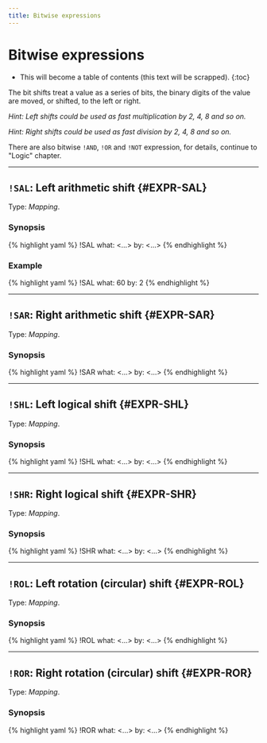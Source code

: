 ```yaml
---
title: Bitwise expressions
---
```


# Bitwise expressions

* This will become a table of contents (this text will be scrapped).
{:toc}

The bit shifts treat a value as a series of bits, the binary digits of the value are moved, or shifted, to the left or right.

_Hint: Left shifts could be used as fast multiplication by 2, 4, 8 and so on._

_Hint: Right shifts could be used as fast division by 2, 4, 8 and so on._

There are also bitwise `!AND`, `!OR` and `!NOT` expression, for details, continue to "Logic" chapter.

--- 

## `!SAL`: Left arithmetic shift {#EXPR-SAL}

Type: _Mapping_.

### Synopsis

{% highlight yaml %}
!SAL
what: <...>
by: <...>
{% endhighlight %}

### Example

{% highlight yaml %}
!SAL
what: 60
by: 2
{% endhighlight %}


---

## `!SAR`: Right arithmetic shift {#EXPR-SAR}

Type: _Mapping_.

### Synopsis

{% highlight yaml %}
!SAR
what: <...>
by: <...>
{% endhighlight %}


---

## `!SHL`: Left logical shift {#EXPR-SHL}

Type: _Mapping_.

### Synopsis

{% highlight yaml %}
!SHL
what: <...>
by: <...>
{% endhighlight %}


---

## `!SHR`: Right logical shift  {#EXPR-SHR}

Type: _Mapping_.

### Synopsis

{% highlight yaml %}
!SHR
what: <...>
by: <...>
{% endhighlight %}


---

## `!ROL`: Left rotation (circular) shift {#EXPR-ROL}

Type: _Mapping_.

### Synopsis

{% highlight yaml %}
!ROL
what: <...>
by: <...>
{% endhighlight %}


---

## `!ROR`: Right rotation (circular) shift {#EXPR-ROR}

Type: _Mapping_.

### Synopsis

{% highlight yaml %}
!ROR
what: <...>
by: <...>
{% endhighlight %}
